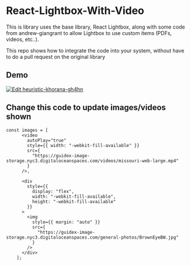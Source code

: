 # React-Lightbox-With-Video

This is library uses the base library, React Lightbox, along with some code from andrew-giangrant to allow Lightbox to use custom items (PDFs, videos, etc..). 

This repo shows how to integrate the code into your system, without have to do a pull request on the original library


## Demo
[![Edit heuristic-khorana-gh4hn](https://codesandbox.io/static/img/play-codesandbox.svg)](https://codesandbox.io/s/heuristic-khorana-gh4hn?fontsize=14&hidenavigation=1&theme=dark)

## Change this code to update images/videos shown

```
const images = [
      <video
        autoPlay="true"
        style={{ width: "-webkit-fill-available" }}
        src={
          "https://guidex-image-storage.nyc3.digitaloceanspaces.com/videos/missouri-web-large.mp4"
        }
      />,

      <div
        style={{
          display: "flex",
          width: "-webkit-fill-available",
          height: "-webkit-fill-available"
        }}
      >
        <img
          style={{ margin: "auto" }}
          src={
            "https://guidex-image-storage.nyc3.digitaloceanspaces.com/general-photos/BrownEyeBW.jpg"
          }
        />
      </div>
    ];


```
